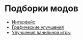 # Подборки модов

+ [Интерфейс](mods/Интерфейс.md)
+ [Графические улучшения](mods/Графические_улучшения.md)
+ [Улучшения ванильной игры](mods/Улучшения_ванильной_игры.md)

